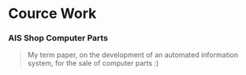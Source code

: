 # Cource Work
### AIS Shop Computer Parts
>My term paper, on the development of an automated information system, for the sale of computer parts :)